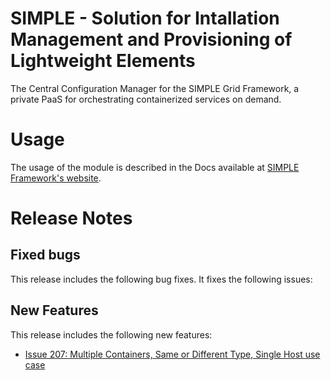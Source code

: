 
# SIMPLE - Solution for Intallation Management and Provisioning of Lightweight Elements

The Central Configuration Manager for the SIMPLE Grid Framework, a private PaaS for orchestrating containerized services on demand.

# Usage
The usage of the module is described in the Docs available at [SIMPLE Framework's website](https://simple-framework.github.io/docs/deployment_guide_htcondor).

# Release Notes

## Fixed bugs
This release includes the following bug fixes. It fixes the following issues:

## New Features
This release includes the following new features:
- [Issue 207: Multiple Containers, Same or Different Type, Single Host use case](https://github.com/WLCG-Lightweight-Sites/simple_grid_puppet_module/issues/207)


